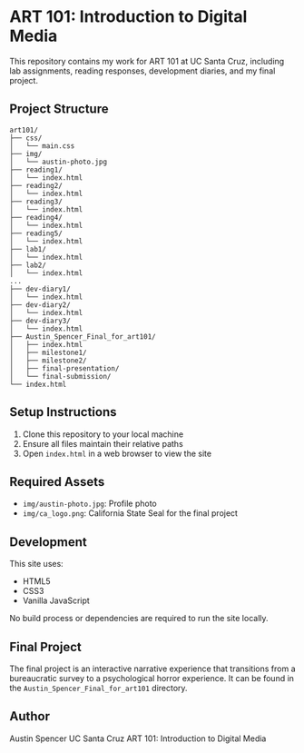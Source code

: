 # ART 101: Introduction to Digital Media

This repository contains my work for ART 101 at UC Santa Cruz, including lab assignments, reading responses, development diaries, and my final project.

## Project Structure

```
art101/
├── css/
│   └── main.css
├── img/
│   └── austin-photo.jpg
├── reading1/
│   └── index.html
├── reading2/
│   └── index.html
├── reading3/
│   └── index.html
├── reading4/
│   └── index.html
├── reading5/
│   └── index.html
├── lab1/
│   └── index.html
├── lab2/
│   └── index.html
...
├── dev-diary1/
│   └── index.html
├── dev-diary2/
│   └── index.html
├── dev-diary3/
│   └── index.html
├── Austin_Spencer_Final_for_art101/
│   ├── index.html
│   ├── milestone1/
│   ├── milestone2/
│   ├── final-presentation/
│   └── final-submission/
└── index.html
```

## Setup Instructions

1. Clone this repository to your local machine
2. Ensure all files maintain their relative paths
3. Open `index.html` in a web browser to view the site

## Required Assets

- `img/austin-photo.jpg`: Profile photo
- `img/ca_logo.png`: California State Seal for the final project

## Development

This site uses:
- HTML5
- CSS3
- Vanilla JavaScript

No build process or dependencies are required to run the site locally.

## Final Project

The final project is an interactive narrative experience that transitions from a bureaucratic survey to a psychological horror experience. It can be found in the `Austin_Spencer_Final_for_art101` directory.

## Author

Austin Spencer
UC Santa Cruz
ART 101: Introduction to Digital Media
